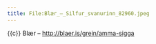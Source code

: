 ```yaml
---
title: File:Blær_–_Silfur_svanurinn_82960.jpeg
---
```


{{c}} Blær – http://blaer.is/grein/amma-sigga